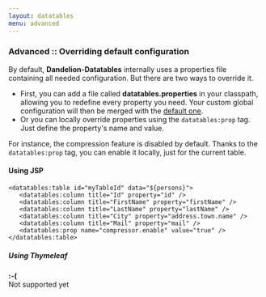 ```yaml
---
layout: datatables
menu: advanced
---
```


### Advanced :: Overriding default configuration

By default, **Dandelion-Datatables** internally uses a properties file containing all needed configuration. But there are two ways to override it.

 * First, you can add a file called **datatables.properties** in your classpath, allowing you to redefine every property you need. Your custom global configuration will then be merged with the [default one](/datatables/ref/configuration).
 * Or you can locally override properties using the `datatables:prop` tag. Just define the property\'s name and value.

For instance, the compression feature is disabled by default. Thanks to the `datatables:prop` tag, you can enable it locally, just for the current table.

#### Using JSP

	<datatables:table id="myTableId" data="${persons}">
	   <datatables:column title="Id" property="id" />
	   <datatables:column title="FirstName" property="firstName" />
	   <datatables:column title="LastName" property="lastName" />
	   <datatables:column title="City" property="address.town.name" />
	   <datatables:column title="Mail" property="mail" />
	   <datatables:prop name="compressor.enable" value="true" />
	</datatables:table>

##### Using Thymeleaf
<p class="alert alert-error"><strong>:-(</strong><br /> Not supported yet</p>